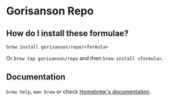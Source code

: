 # Gorisanson Repo

## How do I install these formulae?

`brew install gorisanson/repo/<formula>`

Or `brew tap gorisanson/repo` and then `brew install <formula>`.

## Documentation

`brew help`, `man brew` or check [Homebrew's documentation](https://docs.brew.sh).
